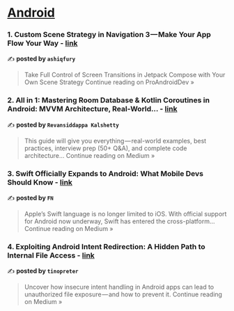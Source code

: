 
<h1><a href=https://medium.com/tag/android/recommended target="_blank" rel="noopener noreferrer">Android</a></h1>
<h3>1. Custom Scene Strategy in Navigation 3 — Make Your App Flow Your Way - <a href="https://proandroiddev.com/custom-scene-strategy-in-navigation-3-make-your-app-flow-your-way-2feffc86ba4b?source=rss------android-5" target="_blank" rel="noopener noreferrer">link</a></h3>

✍️ **posted by `ashiqfury`**

<blockquote>Take Full Control of Screen Transitions in Jetpack Compose with Your Own Scene Strategy
Continue reading on ProAndroidDev »</blockquote>

<h3>2. All in 1: Mastering Room Database & Kotlin Coroutines in Android: MVVM Architecture, Real-World… - <a href="https://medium.com/@contact2kalshetty/all-in-1-mastering-room-database-kotlin-coroutines-in-android-mvvm-architecture-real-world-e30935a1f901?source=rss------android-5" target="_blank" rel="noopener noreferrer">link</a></h3>

✍️ **posted by `Revansiddappa Kalshetty`**

<blockquote>This guide will give you everything — real-world examples, best practices, interview prep (50+ Q&A), and complete code architecture…
Continue reading on Medium »</blockquote>

<h3>3. Swift Officially Expands to Android: What Mobile Devs Should Know - <a href="https://medium.com/@fouzianaaz09/swift-on-android-is-now-official-what-mobile-devs-need-to-know-c764a923c81b?source=rss------android-5" target="_blank" rel="noopener noreferrer">link</a></h3>

✍️ **posted by `FN`**

<blockquote>Apple’s Swift language is no longer limited to iOS. With official support for Android now underway, Swift has entered the cross-platform…
Continue reading on Medium »</blockquote>

<h3>4. Exploiting Android Intent Redirection: A Hidden Path to Internal File Access - <a href="https://medium.com/@tinopreter/exploiting-android-intent-redirection-a-hidden-path-to-internal-file-access-284cc7715f23?source=rss------android-5" target="_blank" rel="noopener noreferrer">link</a></h3>

✍️ **posted by `tinopreter`**

<blockquote>Uncover how insecure intent handling in Android apps can lead to unauthorized file exposure — and how to prevent it.
Continue reading on Medium »</blockquote>

